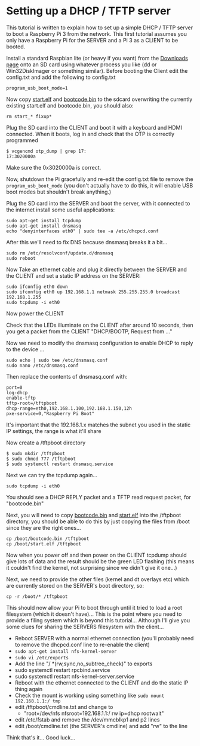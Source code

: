 # Setting up a DHCP / TFTP server

This tutorial is written to explain how to set up a simple DHCP / TFTP server to boot a Raspberry Pi 3 from the network.  This first tutorial assumes you only have a Raspberry Pi for the SERVER and a Pi 3 as a CLIENT to be booted.

Install a standard Raspbian lite (or heavy if you want) from the [Downloads page](https://www.raspberrypi.org/downloads/raspbian/) onto an SD card using whatever process you like (dd or Win32DiskImager or something similar).  Before booting the Client edit the config.txt and add the following to config.txt

```
program_usb_boot_mode=1
```

Now copy [start.elf](start.elf) and [bootcode.bin](bootcode.bin) to the sdcard overwriting the currently existing start.elf and bootcode.bin, you should also:

```
rm start_* fixup*
```

Plug the SD card into the CLIENT and boot it with a keyboard and HDMI connected.  When it boots, log in and check that the OTP is correctly programmed

```
$ vcgencmd otp_dump | grep 17:
17:3020000a
```

Make sure the 0x3020000a is correct.

Now, shutdown the Pi gracefully and re-edit the config.txt file to remove the `program_usb_boot_mode` (you don't actually have to do this, it will enable USB boot modes but shouldn't break anything.)

Plug the SD card into the SERVER and boot the server, with it connected to the internet install some useful applications:

```
sudo apt-get install tcpdump
sudo apt-get install dnsmasq
echo "denyinterfaces eth0" | sudo tee -a /etc/dhcpcd.conf
```

After this we'll need to fix DNS because dnsmasq breaks it a bit...

```
sudo rm /etc/resolvconf/update.d/dnsmasq
sudo reboot
```

Now Take an ethernet cable and plug it directly between the SERVER and the CLIENT and set a static IP address on the SERVER:

```
sudo ifconfig eth0 down
sudo ifconfig eth0 up 192.168.1.1 netmask 255.255.255.0 broadcast 192.168.1.255
sudo tcpdump -i eth0
```
Now power the CLIENT

Check that the LEDs illuminate on the CLIENT after around 10 seconds, then you get a packet from the CLIENT "DHCP/BOOTP, Request from ..."

Now we need to modify the dnsmasq configuration to enable DHCP to reply to the device ...

```
sudo echo | sudo tee /etc/dnsmasq.conf
sudo nano /etc/dnsmasq.conf
```

Then replace the contents of dnsmasq.conf with:

```
port=0
log-dhcp
enable-tftp
tftp-root=/tftpboot
dhcp-range=eth0,192.168.1.100,192.168.1.150,12h
pxe-service=0,"Raspberry Pi Boot"
```

It's important that the 192.168.1.x matches the subnet you used in the static IP settings, the range is what it'll share

Now create a /tftpboot directory

```
$ sudo mkdir /tftpboot
$ sudo chmod 777 /tftpboot
$ sudo systemctl restart dnsmasq.service
```

Next we can try the tcpdump again...

```
sudo tcpdump -i eth0
```

You should see a DHCP REPLY packet and a TFTP read request packet, for "bootcode.bin"

Next, you will need to copy [bootcode.bin](bootcode.bin) and [start.elf](start.elf) into the /tftpboot directory, you should be able to do this by just copying the files from /boot since they are the right ones...

```
cp /boot/bootcode.bin /tftpboot
cp /boot/start.elf /tftpboot
```

Now when you power off and then power on the CLIENT tcpdump should give lots of data and the result should be the green LED flashing (this means it couldn't find the kernel, not surprising since we didn't give it one...)

Next, we need to provide the other files (kernel and dt overlays etc) which are currently stored on the SERVER's boot directory, so:

```
cp -r /boot/* /tftpboot
```

This should now allow your Pi to boot through until it tried to load a root filesystem (which it doesn't have)...  This is the point where you need to provide a filing system which is beyond this tutorial... Although I'll give you some clues for sharing the SERVERS filesystem with the client...

* Reboot SERVER with a normal ethernet connection (you'll probably need to remove the dhcpcd.conf line to re-enable the client)
* `sudo apt-get install nfs-kernel-server`
* `sudo vi /etc/exports`
* Add the line "/ *(rw,sync,no_subtree_check)" to exports
* sudo systemctl restart rpcbind.service
* sudo systemctl restart nfs-kernel-server.service
* Reboot with the ethernet connected to the CLIENT and do the static IP thing again
* Check the mount is working using something like `sudo mount 192.168.1.1:/ tmp`
* edit /tftpboot/cmdline.txt and change to
  * "root=/dev/nfs nfsroot=192.168.1.1:/ rw ip=dhcp rootwait"
* edit /etc/fstab and remove the /dev/mmcblkp1 and p2 lines
* edit /boot/cmdline.txt (the SERVER's cmdline) and add "rw" to the line

Think that's it... Good luck...
